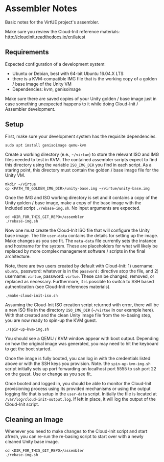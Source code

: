 # Assembler Notes

Basic notes for the VirtUE project's assembler.

Make sure you review the Cloud-Init reference materials: http://cloudinit.readthedocs.io/en/latest


## Requirements

Expected configuration of a development system:

  - Ubuntu or Debian, best with 64-bit Ubuntu 16.04.X LTS
  - there is a KVM-compatible IMG file that is the working copy of a golden / base image of the Unity VM
  - Dependencies: kvm, genisoimage

Make sure there are saved copies of your Unity golden / base image just in case something unexpected happens to it while doing Cloud-Init / Assembler development.


## Setup

First, make sure your development system has the requisite dependencies.

```
sudo apt install genisoimage qemu-kvm
```

Create a working directory (e.e., `~/virtue`) to store the relevant ISO and IMG files needed to test in KVM. The contained assembler scripts expect to find this directory using the variable `ISO_IMG_DIR` you find in each script. As a staring point, this directory must contain the golden / base image file for the Unity VM.

```
mkdir ~/virtue
cp <PATH_TO_GOLDEN_IMG_DIR>/unity-base.img ~/virtue/unity-base.img
```

Once the IMG and ISO working directory is set and it contains a copy of the Unity golden / base image, make a copy of the base image with the included script `./rebase-img.sh`. No input arguments are expected.

```
cd <DIR_FOR_THIS_GIT_REPO>/assembler
./rebase-img.sh
```

Now one must create the Cloud-Init ISO file that will configure the Unity base image. The file `user-data` contains the details for setting up the image. Make changes as you see fit. The `meta-data` file currently sets the instance and hostname for the system. These are placeholders for what will likely be replaced by more complex management software / scripts in the final architecture.

Note, there are two users created by default with Cloud-Init: 1) username: `ubuntu`, password: whatever is in the `password:` directive atop the file, and 2) username: `virtue`, password: `virtue`. These can be changed, removed, or replaced as necessary. Furthermore, it is possible to switch to SSH based authentication (see Cloud-Init references materials).

```
./make-cloud-init-iso.sh
```

Assuming the Cloud-Init ISO creation script returned with error, there will be a new ISO file in the directory `ISO_IMG_DIR` (`~/virtue` in our example here). With that created and the clean Unity image file from the re-basing step, you are now ready to spin-up the KVM guest.

```
./spin-up-kvm-img.sh
```

You should see a QEMU / KVM window appear with boot output. Depending on how the original image was generated, you may need to hit the keyboard to get the boot started.

Once the image is fully booted, you can log in with the credentials listed above or with the SSH keys you provision. Note. the `spin-up-kvm-img.sh` script initially sets up port forwarding on localhost port 5555 to ssh port 22 on the guest. Use or change as you see fit.

Once booted and logged in, you should be able to monitor the Cloud-Init provisioning process using its provided mechanisms or using the output logging file that is setup in the `user-data` script. Initially the file is located at `/var/log/cloud-init-output.log`. If left in place, it will log the output of the Cloud-Init script.


## Cleaning an Image

Whenever you need to make changes to the Cloud-Init script and start afresh, you can re-run the re-basing script to start over with a newly cleaned Unity base image.

```
cd <DIR_FOR_THIS_GIT_REPO>/assembler
./rebase-img.sh
```

